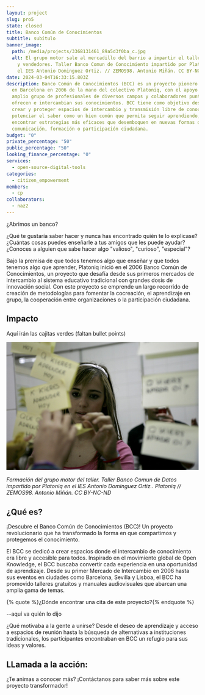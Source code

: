 ```yaml
---
layout: project
slug: pro5
state: closed
title: Banco Común de Conocimientos
subtitle: subítulo
banner_image:
  path: /media/projects/3368131461_89a5d3f0ba_c.jpg
  alt: El grupo motor sale al mercadillo del barrio a impartir el taller a vecinos
    y vendedores. Taller Banco Comun de Conocimiento impartido por Platoniq en
    el IES Antonio Dominguez Ortiz. // ZEMOS98. Antonio Miñán. CC BY-NC-ND
date: 2024-03-04T16:33:15.803Z
description: Banco Común de Conocimientos (BCC) es un proyecto pionero que nace
  en Barcelona en 2006 de la mano del colectivo Platoniq, con el apoyo de un
  amplio grupo de profesionales de diversos campos y colaboradores puntuales que
  ofrecen e intercambian sus conocimientos. BCC tiene como objetivo desarrollar,
  crear y proteger espacios de intercambio y transmisión libre de conocimientos,
  potenciar el saber como un bien común que permita seguir aprendiendo, y
  encontrar estrategias más eficaces que desemboquen en nuevas formas de
  comunicación, formación o participación ciudadana.
budget: "0"
private_percentage: "50"
public_percentage: "50"
looking_finance_percentage: "0"
services:
  - open-source-digital-tools
categories:
  - citizen_empowerment
members:
  - cp
collaborators:
  - naz2
---
```

¿Abrimos un banco?

¿Qué te gustaría saber hacer y nunca has encontrado quién te lo explicase? ¿Cuántas cosas puedes enseñarle a tus amigos que les puede ayudar? ¿Conoces a alguien que sabe hacer algo "valioso", "curioso", "especial"?

Bajo la premisa de que todos tenemos algo que enseñar y que todos tenemos algo que aprender, Platoniq inició en el 2006 Banco Común de Conocimientos, un proyecto que desafía desde sus primeros mercados de intercambio al sistema educativo tradicional con grandes dosis de innovación social. Con este proyecto se emprende un largo recorrido de creación de metodologías para fomentar la cocreación, el aprendizaje en grupo, la cooperación entre organizaciones o la participación ciudadana.

## Impacto

Aquí irán las cajitas verdes (faltan bullet points)

![](/media/3363577920_f7a77598ca_c.jpg "Formación del grupo motor del taller. Taller Banco Comun de Datos impartido por Platoniq en el IES Antonio Dominguez Ortiz. // ZEMOS98. Antonio Miñán. CC BY-NC-ND")

*Formación del grupo motor del taller. Taller Banco Comun de Datos impartido por Platoniq en el IES Antonio Dominguez Ortiz.. Platoniq // ZEMOS98. Antonio Miñán. CC BY-NC-ND*

## ¿Qué es?

¡Descubre el Banco Común de Conocimientos (BCC)! Un proyecto revolucionario que ha transformado la forma en que compartimos y protegemos el conocimiento.

El BCC se dedicó a crear espacios donde el intercambio de conocimiento era libre y accesible para todos. Inspirado en el movimiento global de Open Knowledge, el BCC buscaba convertir cada experiencia en una oportunidad de aprendizaje. Desde su primer Mercado de Intercambio en 2006 hasta sus eventos en ciudades como Barcelona, Sevilla y Lisboa, el BCC ha promovido talleres gratuitos y manuales audiovisuales que abarcan una amplia gama de temas.

{% quote %}¿Dónde encontrar una cita de este proyecto?{% endquote %}

\--aquí va quién lo dijo

¿Qué motivaba a la gente a unirse? Desde el deseo de aprendizaje y acceso a espacios de reunión hasta la búsqueda de alternativas a instituciones tradicionales, los participantes encontraban en BCC un refugio para sus ideas y valores.

## LLamada a la acción:

¿Te animas a conocer más? ¡Contáctanos para saber más sobre este proyecto transformador!
